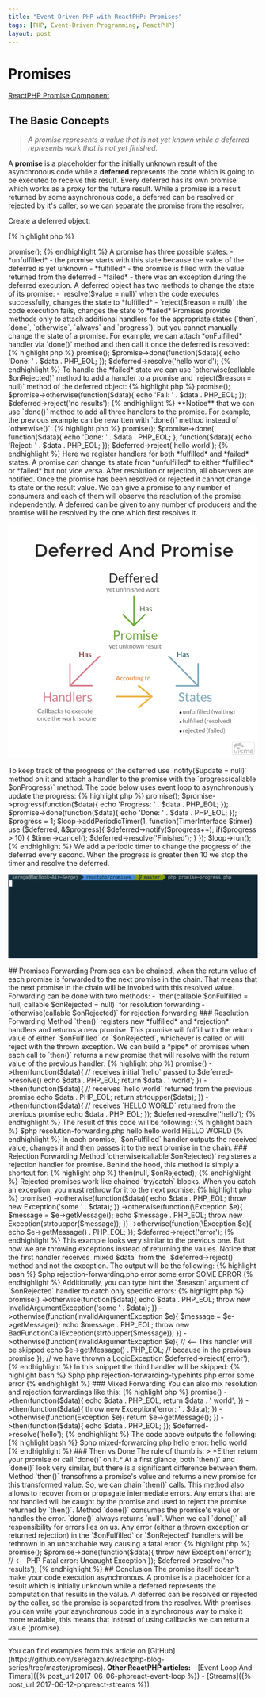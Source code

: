 ```yaml
---
title: "Event-Driven PHP with ReactPHP: Promises"
tags: [PHP, Event-Driven Programming, ReactPHP]
layout: post
---
```


# Promises

[ReactPHP Promise Component](https://github.com/reactphp/promise)

## The Basic Concepts

> *A promise represents a value that is not yet known while a deferred represents work that is not yet finished.*

A **promise** is a placeholder for the initially unknown result of the asynchronous code while a **deferred** represents the code which is going to be executed to receive this result. Every deferred has its own promise which works as a proxy for the future result. While a promise is a result returned by some asynchronous code, a deferred can be resolved or rejected by it's caller, so we can separate the promise from the resolver.

Create a deferred object:

{% highlight php %}
<?php
$deferred = new React\Promise\Deferred();
{% endhighlight %}

A promise for this deferred can be retrieved with `promise()` method, which returns an instance of the `React\Promise\Promise` class:

{% highlight php %}
<?php

$deferred = new React\Promise\Deferred();
$promise = $deferred->promise();

{% endhighlight %}

A promise has three possible states:

- *unfulfilled* - the promise starts with this state because the value of the deferred is yet unknown
- *fulfilled* - the promise is filled with the value returned from the deferred
- *failed* - there was an exception during the deferred execution.

A deferred object has two methods to change the state of its promise:

- `resolve($value = null)` when the code executes successfully, changes the state to *fulfilled*
- `reject($reason = null)` the code execution fails, changes the state to *failed*

Promises provide methods only to attach additional handlers for the appropriate states (`then`, `done`, `otherwise`, `always` and `progress`), but you cannot manually change the state of a promise. For example, we can attach *onFulfilled* handler via `done()` method and then call it once the deferred is resolved:

{% highlight php %}
<?php

$deferred = new React\Promise\Deferred();

$promise = $deferred->promise();
$promise->done(function($data){
    echo 'Done: ' . $data . PHP_EOL;
});

$deferred->resolve('hello world');
{% endhighlight %}

To handle the *failed* state we can use `otherwise(callable $onRejected)` method to add a handler to a promise and `reject($reason = null)` method of the deferred object:

{% highlight php %}
<?php 

$deferred = new React\Promise\Deferred();

$promise = $deferred->promise();
$promise->otherwise(function($data){
    echo 'Fail: ' . $data . PHP_EOL;
});

$deferred->reject('no results');
{% endhighlight %}

**Notice** that we can use `done()` method to add all three handlers to the promise. For example, the previous example can be rewritten with `done()` method instead of `otherwise()`:

{% highlight php %}
<?php

$deferred = new React\Promise\Deferred();

$promise = $deferred->promise();
$promise->done(
    function($data){
        echo 'Done: ' . $data . PHP_EOL;
    },
    function($data){
        echo 'Reject: ' . $data . PHP_EOL;
    });

$deferred->reject('hello world');
{% endhighlight %}

Here we register handlers for both *fulfilled* and *failed* states.

A promise can change its state from *unfulfilled* to either *fulfilled* or *failed* but not vice versa. After resolution or rejection, all observers are notified. Once the promise has been resolved or rejected it cannot change its state or the result value.

We can give a promise to any number of consumers and each of them will observe the resolution of the promise independently. A deferred can be given to any number of producers and the promise will be resolved by the one which first resolves it.

<p class="text-center image">
    <img src="/assets/images/posts/reactphp/promises.jpg" alt="cgn-edit" class="">
</p>

To keep track of the progress of the deferred use `notify($update = null)` method on it and attach a handler to the promise with the `progress(callable $onProgress)` method. The code below uses event loop to asynchronously update the progress:

{% highlight php %}
<?php

use React\EventLoop\Timer\TimerInterface;

$loop = React\EventLoop\Factory::create();
$deferred = new React\Promise\Deferred();

$promise = $deferred->promise();
$promise->progress(function($data){
    echo 'Progress: ' . $data . PHP_EOL;
});
$promise->done(function($data){
    echo 'Done: ' . $data . PHP_EOL;
});

$progress = 1;
$loop->addPeriodicTimer(1, function(TimerInterface $timer) use ($deferred, &$progress){
    $deferred->notify($progress++);

    if($progress > 10) {
        $timer->cancel();
        $deferred->resolve('Finished');
    }
});

$loop->run();
{% endhighlight %}

We add a periodic timer to change the progress of the deferred every second. When the progress is greater then 10 we stop the timer and resolve the deferred.

<p>
    <img src="/assets/images/posts/reactphp/promise-progress.gif" alt="cgn-edit" class="">
</p>

## Promises Forwarding

Promises can be chained, when the return value of each promise is forwarded to the next promise in the chain. That means that the next promise in the chain will be invoked with this resolved value. 

Forwarding can be done with two methods:

- `then(callable $onFulfilled = null, callable $onRejected = null)` for resolution forwarding
- `otherwise(callable $onRejected)` for rejection forwarding

### Resolution Forwarding

Method `then()` registers new *fulfilled* and *rejection* handlers and returns a new promise. This promise will fulfill with the return value of either `$onFulfilled` or `$onRejected`, whichever is called or will reject with the thrown exception.

We can build a *pipe* of promises when each call to `then()` returns a new promise that will resolve with the return value of the previous handler:

{% highlight php %}
<?php

$deferred = new \React\Promise\Deferred();

$deferred->promise()
    ->then(function($data){
        // receives initial `hello` passed to $deferred->resolve()
        echo $data . PHP_EOL; 
        return $data . ' world';
    })
    ->then(function($data){
        // receives `hello world` returned from the previous promise
        echo $data . PHP_EOL;
        return strtoupper($data);
    })
    ->then(function($data){
        // receives `HELLO WORLD` returned from the previous promise
        echo $data . PHP_EOL;
    });

$deferred->resolve('hello');
{% endhighlight %}

The result of this code will be following:

{% highlight bash %}
$php resolution-forwarding.php
hello
hello world
HELLO WORLD
{% endhighlight %}

In each promise, `$onFulfilled` handler outputs the received value, changes it and then passes it to the next promise in the chain.

### Rejection Forwarding

Method `otherwise(callable $onRejected)` registeres a rejection handler for promise. Behind the hood, this method is simply a shortcut for:

{% highlight php %}
<?php

$promise->then(null, $onRejected);
{% endhighlight %}

Rejected promises work like chained `try/catch` blocks. When you catch an exception, you must rethrow for it to the next promise:

{% highlight php %}
<?php

$deferred = new \React\Promise\Deferred();

$deferred->promise()
    ->otherwise(function($data){
        echo $data . PHP_EOL;

        throw new Exception('some ' . $data);
    })
    ->otherwise(function(\Exception $e){
        $message = $e->getMessage();
        echo $message . PHP_EOL;

        throw new Exception(strtoupper($message));
    })
    ->otherwise(function(\Exception $e){
        echo $e->getMessage() . PHP_EOL;
    });

$deferred->reject('error');
{% endhighlight %}

This example looks very similar to the previous one. But now we are throwing exceptions instead of returning the values. Notice that the first handler receives `mixed $data` from the `$deferred->reject()` method and not the exception. The output will be the following:

{% highlight bash %}
$php rejection-forwarding.php 
error
some error
SOME ERROR

{% endhighlight %}

Additionally, you can type hint the `$reason` argument of `$onRejected` handler to catch only specific errors:

{% highlight php %}
<?php

$deferred = new \React\Promise\Deferred();

$deferred->promise()
    ->otherwise(function($data){
        echo $data . PHP_EOL;

        throw new InvalidArgumentException('some ' . $data);
    })
    ->otherwise(function(InvalidArgumentException $e){
        $message = $e->getMessage();
        echo $message . PHP_EOL;

        throw new BadFunctionCallException(strtoupper($message));
    })
    ->otherwise(function(InvalidArgumentException $e){   // <-- This handler will be skipped
        echo $e->getMessage() . PHP_EOL;                 // because in the previous promise
    });                                                  // we have thrown a LogicException

$deferred->reject('error');
{% endhighlight %}

In this snippet the third handler will be skipped:

{% highlight bash %}
$php php rejection-forwarding-typehints.php
error
some error
{% endhighlight %}


### Mixed Forwarding

You can also mix resolution and rejection forwardings like this:

{% highlight php %}
<?php

$deferred = new \React\Promise\Deferred();

$deferred->promise()
    ->then(function($data){
        echo $data . PHP_EOL;
        return $data . ' world';
    })
    ->then(function($data){
        throw new Exception('error: ' . $data);
    })
    ->otherwise(function(Exception $e){
        return $e->getMessage();
    })
    ->then(function($data){
        echo $data . PHP_EOL;
    });

$deferred->resolve('hello');
{% endhighlight %}

The code above outputs the following:

{% highlight bash %}
$php mixed-forwarding.php
hello
error: hello world
{% endhighlight %}

### Then vs Done

The rule of thumb is:

> *Either return your promise or call `done()` on it.*

At a first glance, both `then()` and `done()` look very similar, but there is a significant difference between them.

Method `then()` transofrms a promise's value and returns a new promise for this transformed value. So, we can chain `then()` calls. This method also allows to recover from or propagate intermediate errors. Any errors that are not handled will be caught by the promise and used to reject the promise returned by `then()`.

Method `done()` consumes the promise's value or handles the error. `done()` always returns `null`. When we call `done()`  all responsibility for errors lies on us. Any error (either a thrown exception or returned rejection) in the `$onFulfilled` or `$onRejected` handlers will be rethrown in an uncatchable way causing a fatal error:

{% highlight php %}
<?php

$deferred = new React\Promise\Deferred();

$promise = $deferred->promise();
$promise->done(function($data){
    throw new Exception('error'); // <-- PHP Fatal error:  Uncaught Exception
});

$deferred->resolve('no results');
{% endhighlight %}

## Conclusion

The promise itself doesn't make your code execution asynchronous. A promise is a placeholder for a result which is initially unknown while a deferred represents the computation that results in the value. A deferred can be resolved or rejected by the caller, so the promise is separated from the resolver. With promises you can write your asynchronous code in a synchronous way to make it more readable, this means that instead of using callbacks we can return a value (promise).

<hr>
You can find examples from this article on [GitHub](https://github.com/seregazhuk/reactphp-blog-series/tree/master/promises).

<strong>Other ReactPHP articles:</strong>

- [Event Loop And Timers]({% post_url 2017-06-06-phpreact-event-loop %})
- [Streams]({% post_url 2017-06-12-phpreact-streams %})
